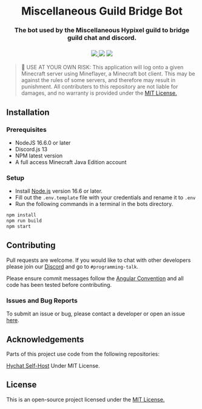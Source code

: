 <h1 align="center">
Miscellaneous Guild Bridge Bot
</h1>

<h3 align="center">
The bot used by the Miscellaneous Hypixel guild to bridge guild chat and discord.
  </h3>
  <h3 align="center">

  <a href="https://discord.gg/dEsfnJkQcq" alt="Discord">
      <img src="https://img.shields.io/discord/522586672148381726?label=discord&style=for-the-badge&color=blue"/>
  </a>
      <img src="https://img.shields.io/github/languages/code-size/MiscGuild/bridge?color=blue&style=for-the-badge"/>
      <img src="https://img.shields.io/github/stars/MiscGuild/bridge?color=blue&style=for-the-badge"/>
</h3>

> 🚨 USE AT YOUR OWN RISK:
> This application will log onto a given Minecraft server using Mineflayer, a Minecraft bot client. This may be against the rules of some servers, and therefore may result in punishment. All contributers to this repository are not liable for damages, and no warranty is provided under the [MIT License.](https://github.com/MiscGuild/bridge/blob/master/LICENSE)

## Installation

### Prerequisites

-   NodeJS 16.6.0 or later
-   Discord.js 13
-   NPM latest version
-   A full access Minecraft Java Edition account

### Setup

-   Install [Node.js](https://nodejs.org/en/) version 16.6 or later.
-   Fill out the `.env.template` file with your credentials and rename it to `.env`
-   Run the following commands in a terminal in the bots directory.

```bash
npm install
npm run build
npm start
```

## Contributing

Pull requests are welcome. If you would like to chat with other developers please join our [Discord](https://discord.gg/dEsfnJkQcq) and go to `#programming-talk`.

Please ensure commit messages follow the [Angular Convention](https://github.com/angular/angular/blob/22b96b9/CONTRIBUTING.md#-commit-message-guidelines) and all code has been tested before contributing.

### Issues and Bug Reports

To submit an issue or bug, please contact a developer or open an issue [here](https://github.com/MiscGuild/bridge/issues).

## Acknowledgements

Parts of this project use code from the following repositories:

[Hychat Self-Host](https://github.com/hychat-mc/self-host) Under MIT License.

## License

This is an open-source project licensed under the [MIT License.](https://github.com/MiscGuild/bridge/blob/master/LICENSE)
